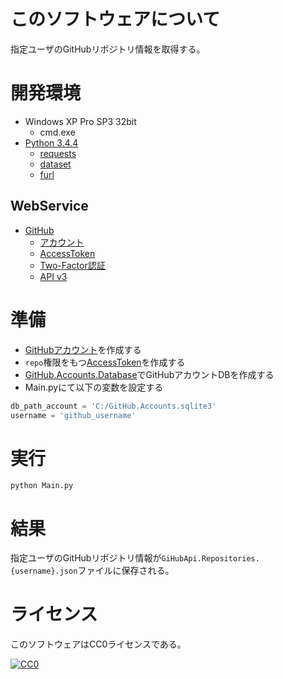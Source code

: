 ﻿# このソフトウェアについて

指定ユーザのGitHubリポジトリ情報を取得する。

# 開発環境

* Windows XP Pro SP3 32bit
    * cmd.exe
* [Python 3.4.4](https://www.python.org/downloads/release/python-344/)
    * [requests](http://requests-docs-ja.readthedocs.io/en/latest/)
    * [dataset](https://github.com/pudo/dataset)
    * [furl](https://github.com/gruns/furl)

## WebService

* [GitHub](https://github.com/)
    * [アカウント](https://github.com/join?source=header-home)
    * [AccessToken](https://github.com/settings/tokens)
    * [Two-Factor認証](https://github.com/settings/two_factor_authentication/intro)
    * [API v3](https://developer.github.com/v3/)

# 準備

* [GitHubアカウント](https://github.com/join?source=header-home)を作成する
* `repo`権限をもつ[AccessToken](https://github.com/settings/tokens)を作成する
* [GitHub.Accounts.Database](https://github.com/ytyaru/GitHub.Accounts.Database.20170107081237765)でGitHubアカウントDBを作成する
* Main.pyにて以下の変数を設定する

```python
db_path_account = 'C:/GitHub.Accounts.sqlite3'
username = 'github_username'
```

# 実行

```dosbatch
python Main.py
```

# 結果

指定ユーザのGitHubリポジトリ情報が`GiHubApi.Repositories.{username}.json`ファイルに保存される。


# ライセンス #

このソフトウェアはCC0ライセンスである。

[![CC0](http://i.creativecommons.org/p/zero/1.0/88x31.png "CC0")](http://creativecommons.org/publicdomain/zero/1.0/deed.ja)
